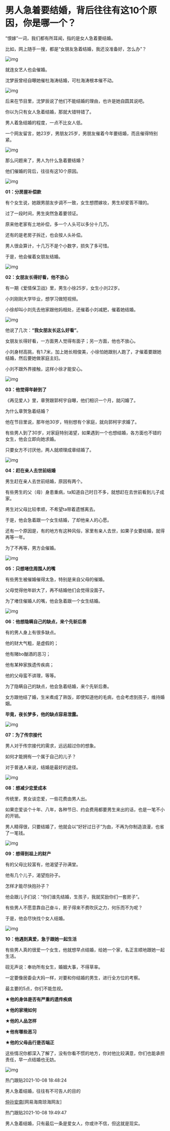 # 男人急着要结婚，背后往往有这10个原因，你是哪一个？

“恨嫁”一词，我们都有所耳闻，指的是女人急着要结婚。

比如，网上随手一搜，都是“女朋友急着结婚，我还没准备好，怎么办”？

![img](http://img.rmb520.com/test/url=http%3A%2F%2Fdingyue.ws.126.net%2F2021%2F1008%2F005c7bedj00r0nhh400emc000tz018km.jpeg)

就连女艺人也会催婚。

沈梦辰曾经自曝她催杜海涛结婚，可杜海涛根本催不动。

![img](http://img.rmb520.com/test/url=http%3A%2F%2Fdingyue.ws.126.net%2F2021%2F1008%2Fca75403dj00r0nhh4006pc000tz00esm.jpeg)

后来在节目里，沈梦辰说了他们不能结婚的理由，也许是她自圆其说吧。

你以为只有女人急着结婚，那就大错特错了。

男人着急结婚的程度，一点不比女人低。

一个网友留言，她23岁，男朋友25岁，男朋友催着今年要结婚，而且催得特别紧。

![img](http://img.rmb520.com/test/url=http%3A%2F%2Fdingyue.ws.126.net%2F2021%2F1008%2Fbe86a085j00r0nhh4005gc000u000hzm.jpeg)

那么问题来了，男人为什么急着要结婚？

他们催婚的背后，往往有这10个原因。

![img](http://img.rmb520.com/test/url=http%3A%2F%2Fdingyue.ws.126.net%2F2021%2F1008%2Ff09e0295j00r0nhh4006uc000xc00osm.jpeg)

**01：分房屋补偿款**

有个女生说，她跟男朋友步调不一致，女生想攒嫁妆，男生却爱答不理的。

过了一段时间，男生突然急着要领证。

原来他老家有土地补偿，多一个人头可以多分十几万。

还有的是老房子拆迁，也会按人头补偿。

男人很会算计，十几万不是个小数字，损失了多可惜。

于是，他会催着女朋友结婚。

![img](http://img.rmb520.com/test/url=http%3A%2F%2Fdingyue.ws.126.net%2F2021%2F1008%2F177fc3eaj00r0nhh4005xc000xc00m7m.jpeg)

**02：女朋友长得好看，他不放心**

有一期《爱情保卫战》里，男生小徐25岁，女生小刘22岁。

小刘刚刚大学毕业，想学习做短视频。

小徐却叫小刘先去他家跟他妈相处，还催着小刘减肥，催着她结婚。

![img](http://img.rmb520.com/test/url=http%3A%2F%2Fdingyue.ws.126.net%2F2021%2F1008%2Faca6fa6fj00r0nhh40086c000u000gtm.jpeg)

他说了几次：**“我女朋友长这么好看”**。

女朋友长得好看，一方面男人觉得有面子；另一方面，他也不放心。

小刘身材高挑，有1.7米，加上她长相俊美，小徐怕她跟别人跑了，才催着要跟她结婚，然后要她做家庭主妇。

小刘不跟外界接触，这样小徐才能安心。

![img](http://img.rmb520.com/test/url=http%3A%2F%2Fdingyue.ws.126.net%2F2021%2F1008%2F6740a984j00r0nhh4006fc000u000h4m.jpeg)

**03：他觉得年龄到了**

《再见爱人》里，章贺跟郭柯宇自曝，他们相识一个月，就闪婚了。

为什么章贺急着结婚？

他在节目里说，那年他30岁，特别想有个家庭，就向郭柯宇求婚了。

有些男人到了30岁，对家庭特别渴望，如果遇到一个也想结婚，各方面也不错的女生，他会立即向她求婚。

只要女方不讨厌他，两人就顺理成章结婚了。

![img](http://img.rmb520.com/test/url=http%3A%2F%2Fdingyue.ws.126.net%2F2021%2F1008%2F69dc136bj00r0nhh4005yc000tw00gtm.jpeg)

**04：赶在亲人去世前结婚**

男生赶在亲人去世前结婚，原因有两个。

有些男生的父（母）身患重病，ta知道自己时日不多，就想赶在去世前看到儿子成家。

男生对父母比较孝顺，不希望ta带着遗憾离去。

于是，他会急着跟一个女生结婚，了却他亲人的心愿。

还有一个原因是，有的地方有这种风俗，家里有亲人去世，如果子女要结婚，就得再等一年。

为了不再等，男方会催婚。

![img](http://img.rmb520.com/test/url=http%3A%2F%2Fdingyue.ws.126.net%2F2021%2F1008%2F7bc05893j00r0nhh40047c000xc00m9m.jpeg)

**05：只想堵住周围人的嘴**

有些男生被催婚催得太急，特别是来自父母的催婚。

父母觉得他年龄大了，再不结婚他们会觉得没面子。

为了堵住催婚人的嘴，他会急着跟一个女生结婚。

![img](http://img.rmb520.com/test/url=http%3A%2F%2Fdingyue.ws.126.net%2F2021%2F1008%2F42bb9928j00r0nhh40033c000xc00m8m.jpeg)

**06：他想隐瞒自己的缺点，来个先斩后奏**

有的男人身上有很多缺点。

他的财大气粗，是虚假的；

他有赌bo酗酒的恶习；

他有某种家族遗传疾病；

他的父母蛮不讲理，等等。

为了隐瞒自己的缺点，他会急着结婚，来个先斩后奏。

女方跟他结了婚，生米煮成了熟饭，即使知道他的毛病，也会考虑到孩子，维持婚姻。

**毕竟，夜长梦多，他的缺点容易泄露。**

![img](http://img.rmb520.com/test/url=http%3A%2F%2Fdingyue.ws.126.net%2F2021%2F1008%2F1e642444j00r0nhh5005mc000xc00m9m.jpeg)

**07：为了传宗接代**

男人对于传宗接代的需求，远远超过你的想象。

如何才能拥有一个属于自己的儿子？

对于普通人来说，结婚是最好的途径。

![img](http://img.rmb520.com/test/url=http%3A%2F%2Fdingyue.ws.126.net%2F2021%2F1008%2F21e4b744j00r0nhh50068c000xc00m8m.jpeg)

**08：想减少恋爱成本**

传统里，男女谈恋爱，一些花费由男人出。

如果恋爱谈个十年、八年，各种节日、约会费用都要男生来出的话，也是一笔不小的开销。

男人精得很，只要结婚了，他就会以“好好过日子”为由，不再为你制造浪漫，也省了一笔钱。

![img](http://img.rmb520.com/test/url=http%3A%2F%2Fdingyue.ws.126.net%2F2021%2F1008%2F17835d75j00r0nhh50034c000xc00nkm.jpeg)

**09：想得到祖上的财产**

有的父母比较富有，他渴望子孙满堂。

他有几个儿子，渴望抱孙子。

怎样才能尽快抱孙子？

他会跟儿子们说：“你们谁先结婚，生孩子，我就奖励你们一套房子”。

有些男人不愿意靠自己奋斗，房子得来不费吹灰之力，何乐而不为呢？

于是，他会尽快找个女人结婚。

![img](http://img.rmb520.com/test/url=http%3A%2F%2Fdingyue.ws.126.net%2F2021%2F1008%2F754f30bej00r0nhh5004kc000sf00iym.jpeg)

**10：他遇到真爱，急于跟她一起生活**

有些男人真的很爱一个女生，他就想早点结婚，给她一个家，名正言顺地跟她一起生活。

砚无声说：奉劝所有女生，婚姻大事，不得草率。

一定要像居委会大妈一样，对要和你结婚的男生，进行全方位的考察。

最主要的5点，你们不能忽视。

**★他的身体是否有严重的遗传疾病**

**★他的家境如何**

**★他的人品怎样**

**★他有哪些恶习**

**★他的父母品行是否端正**

这些情况你都深入了解了，没有你看不惯的地方，你对他比较满意，你们也能承担责任，早一点结婚也无妨。

![img](http://img.rmb520.com/test/url=http%3A%2F%2Fdingyue.ws.126.net%2F2021%2F1008%2F3a077838j00r0nhh5003jc000sf00iym.jpeg)



热门跟贴2021-10-08 18:48:24

男人急着结婚，往往有不可告人的目的

[仲孙安南](http://tie.163.com/reply/myaction.jsp?action=reply&userId=104607806&f=gentienickname)[网易海南琼海网友]

热门跟贴2021-10-08 19:49:47

男人急着结婚，只有最后一条是爱女人，你或许不信，但这就是现实。
